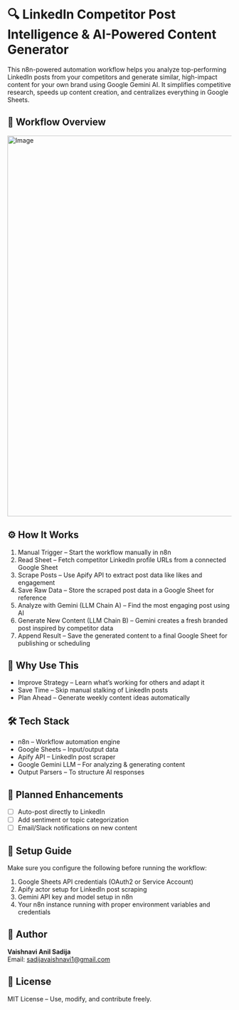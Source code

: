 # 🔍 LinkedIn Competitor Post Intelligence & AI-Powered Content Generator

This n8n-powered automation workflow helps you analyze top-performing LinkedIn posts from your competitors and generate similar, high-impact content for your own brand using Google Gemini AI. It simplifies competitive research, speeds up content creation, and centralizes everything in Google Sheets.

## 📸 Workflow Overview

<img width="2276" height="854" alt="Image" src="https://github.com/user-attachments/assets/95406cfa-5777-4274-86d3-fdf3ec1a4e7e" />

## ⚙️ How It Works

1. Manual Trigger – Start the workflow manually in n8n  
2. Read Sheet – Fetch competitor LinkedIn profile URLs from a connected Google Sheet  
3. Scrape Posts – Use Apify API to extract post data like likes and engagement  
4. Save Raw Data – Store the scraped post data in a Google Sheet for reference  
5. Analyze with Gemini (LLM Chain A) – Find the most engaging post using AI  
6. Generate New Content (LLM Chain B) – Gemini creates a fresh branded post inspired by competitor data  
7. Append Result – Save the generated content to a final Google Sheet for publishing or scheduling  

## 🧠 Why Use This

- Improve Strategy – Learn what’s working for others and adapt it  
- Save Time – Skip manual stalking of LinkedIn posts  
- Plan Ahead – Generate weekly content ideas automatically  

## 🛠️ Tech Stack

- n8n – Workflow automation engine  
- Google Sheets – Input/output data  
- Apify API – LinkedIn post scraper  
- Google Gemini LLM – For analyzing & generating content  
- Output Parsers – To structure AI responses  

## 🚀 Planned Enhancements

- [ ] Auto-post directly to LinkedIn  
- [ ] Add sentiment or topic categorization  
- [ ] Email/Slack notifications on new content  

## 🔐 Setup Guide

Make sure you configure the following before running the workflow:

1. Google Sheets API credentials (OAuth2 or Service Account)  
2. Apify actor setup for LinkedIn post scraping  
3. Gemini API key and model setup in n8n  
4. Your n8n instance running with proper environment variables and credentials  

## 👤 Author

**Vaishnavi Anil Sadija**  
Email: sadijavaishnavi1@gmail.com  

## 📄 License

MIT License – Use, modify, and contribute freely.
